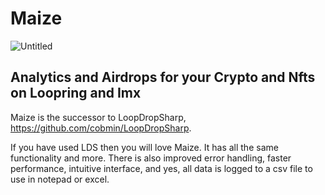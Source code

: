 # Maize
![Untitled](https://user-images.githubusercontent.com/97369738/205774544-2b875df8-fa70-4a44-8184-50bd55af25d7.png)
## Analytics and Airdrops for your Crypto and Nfts on Loopring and Imx

Maize is the successor to LoopDropSharp, https://github.com/cobmin/LoopDropSharp. 

If you have used LDS then you will love Maize. It has all the same functionality and more. There is also improved error handling, faster performance, intuitive interface, and yes, all data is logged to a csv file to use in notepad or excel.
